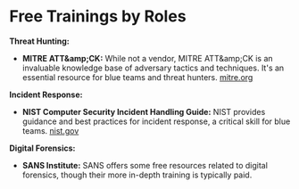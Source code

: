 # Free Trainings by Roles

**Threat Hunting:**

* **MITRE ATT\&amp;CK:** While not a vendor, MITRE ATT\&amp;CK is an invaluable knowledge base of adversary tactics and techniques. It's an essential resource for blue teams and threat hunters. [mitre.org](https://www.google.com/url?sa=E\&source=gmail\&q=https://www.mitre.org/)

**Incident Response:**

* **NIST Computer Security Incident Handling Guide:** NIST provides guidance and best practices for incident response, a critical skill for blue teams. [nist.gov](https://www.nist.gov/)

**Digital Forensics:**

* **SANS Institute:** SANS offers some free resources related to digital forensics, though their more in-depth training is typically paid.
